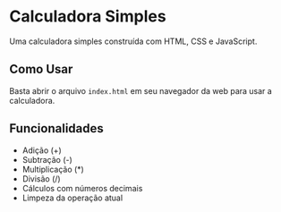 # Calculadora Simples

Uma calculadora simples construída com HTML, CSS e JavaScript.

## Como Usar

Basta abrir o arquivo `index.html` em seu navegador da web para usar a calculadora.

## Funcionalidades

- Adição (+)
- Subtração (-)
- Multiplicação (*)
- Divisão (/)
- Cálculos com números decimais
- Limpeza da operação atual


